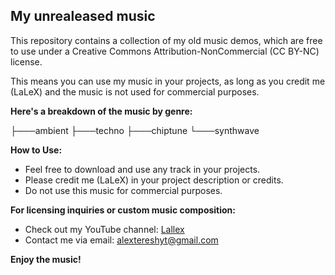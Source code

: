 ## My unrealeased music
This repository contains a collection of my old music demos, which are free to use under a Creative Commons Attribution-NonCommercial (CC BY-NC) license. 

This means you can use my music in your projects, as long as you credit me (LaLeX) and the music is not used for commercial purposes. 

**Here's a breakdown of the music by genre:**

├───ambient
├───techno
├───chiptune
└───synthwave

**How to Use:**

* Feel free to download and use any track in your projects.
* Please credit me (LaLeX) in your project description or credits.
* Do not use this music for commercial purposes. 

**For licensing inquiries or custom music composition:**

* Check out my YouTube channel: [Lallex](https://www.youtube.com/@lalex_x)
* Contact me via email: alextereshyt@gmail.com

**Enjoy the music!**